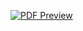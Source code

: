 [![PDF Preview](https://github.com/scottiegreff/ecommerce-admin/files/14907023/ecommerce-admin.png)](https://github.com/scottiegreff/ecommerce-admin/files/14907023/ecommerce-admin.pdf)

